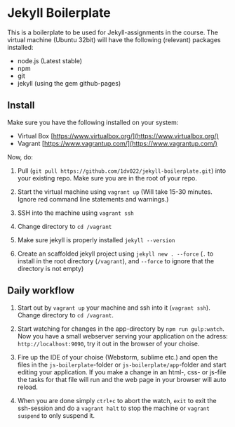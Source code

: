 # Jekyll Boilerplate

This is a boilerplate to be used for Jekyll-assignments in the course. The virtual machine (Ubuntu 32bit) will have the following (relevant) packages installed:
* node.js (Latest stable)
* npm
* git 
* jekyll (using the gem github-pages)

## Install
Make sure you have the following installed on your system:
* Virtual Box [https://www.virtualbox.org/](https://www.virtualbox.org/)
* Vagrant [https://www.vagrantup.com/](https://www.vagrantup.com/)

Now, do:

1. Pull (`git pull https://github.com/1dv022/jekyll-boilerplate.git`) into your existing repo. Make sure you are in the root of your repo.

2. Start the virtual machine using `vagrant up` (Will take 15-30 minutes. Ignore red command line statements and warnings.)

3. SSH into the machine using  `vagrant ssh`

4. Change directory to `cd /vagrant`

5. Make sure jekyll is properly installed `jekyll --version`

6. Create an scaffolded jekyll project using `jekyll new . --force` (`.` to install in the root directory (`/vagrant`), and `--force` to ignore that the directory is not empty)

## Daily workflow
1. Start out by `vagrant up` your machine and ssh into it (`vagrant ssh`). Change directory to `cd /vagrant`.

2. Start watching for changes in the app-directory by `npm run gulp:watch`. Now you have a small webserver serving your application on the adress: `http://localhost:9090`, try it out in the browser of your choise.

3. Fire up the IDE of your choise (Webstorm, sublime etc.) and open the files in the `js-boilerplate`-folder or `js-boilerplate/app`-folder and start editing your application. If you make a change in an html-, css- or js-file the tasks for that file will run and the web page in your browser will auto reload.

4. When you are done simply `ctrl+c` to abort the watch, `exit` to  exit the ssh-session and do a `vagrant halt` to stop the machine or `vagrant suspend` to only suspend it.
